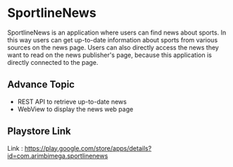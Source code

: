 # SportlineNews

SportlineNews is an application where users can find news about sports. In this way users can get up-to-date information about sports from various sources on the news page. Users can also directly access the news they want to read on the news publisher's page, because this application is directly connected to the page.

## Advance Topic
- REST API to retrieve up-to-date news
- WebView to display the news web page

## Playstore Link
Link : https://play.google.com/store/apps/details?id=com.arimbimega.sportlinenews
